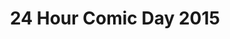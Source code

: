 ---
layout: story
title: 24 Hour Comic Day 2015
image: /assets/24hcd15/24hcdp
imageType: .png
pageNumber: 8
baseurl: /other/24hcd15/24hcd15
numPages: 24
---